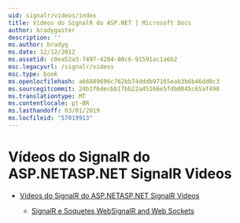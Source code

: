 ```yaml
---
uid: signalr/videos/index
title: Vídeos do SignalR do ASP.NET | Microsoft Docs
author: bradygaster
description: ''
ms.author: bradyg
ms.date: 12/12/2012
ms.assetid: c0ea52a3-7497-4204-88c6-91591ac1a6b2
msc.legacyurl: /signalr/videos
msc.type: book
ms.openlocfilehash: a66889696c762bb74dddb97165eab3b6b46dd0c3
ms.sourcegitcommit: 24b1f6decbb17bb22a45166e5fdb0845c65af498
ms.translationtype: MT
ms.contentlocale: pt-BR
ms.lasthandoff: 03/01/2019
ms.locfileid: "57019913"
---
```

<a name="aspnet-signalr-videos"></a><span data-ttu-id="ae424-102">Vídeos do SignalR do ASP.NET</span><span class="sxs-lookup"><span data-stu-id="ae424-102">ASP.NET SignalR Videos</span></span>
====================
- [<span data-ttu-id="ae424-103">Vídeos do SignalR do ASP.NET</span><span class="sxs-lookup"><span data-stu-id="ae424-103">ASP.NET SignalR Videos</span></span>](getting-started/index.md)

    - [<span data-ttu-id="ae424-104">SignalR e Soquetes Web</span><span class="sxs-lookup"><span data-stu-id="ae424-104">SignalR and Web Sockets</span></span>](getting-started/signalr-and-web-sockets.md)
